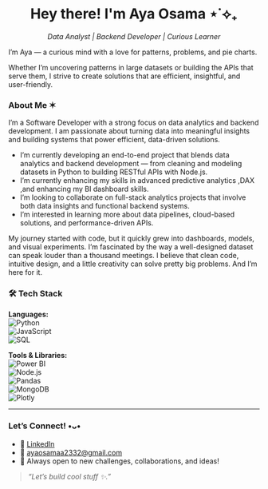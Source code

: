 <h1 align="center">Hey there! I'm Aya Osama ⋆˙⟡₊</h1>
<p align="center">
  <em>Data Analyst | Backend Developer | Curious Learner</em>
</p>
I’m Aya — a curious mind with a love for patterns, problems, and pie charts.

Whether I’m uncovering patterns in large datasets or building the APIs that serve them, I strive to create solutions that are efficient, insightful, and user-friendly.

### About Me ✶
I’m a Software Developer with a strong focus on data analytics and backend development. I am passionate about turning data into meaningful insights and building systems that power efficient, data-driven solutions.
-  I’m currently developing an end-to-end project that blends data analytics and backend development — from cleaning and modeling datasets in Python to building RESTful APIs with Node.js.
-  I’m currently enhancing my skills in advanced predictive analytics ,DAX ,and enhancing my BI dashboard skills.
-  I’m looking to collaborate on full-stack analytics projects that involve both data insights and functional backend systems.
-  I’m interested in learning more about data pipelines, cloud-based solutions, and performance-driven APIs.

My journey started with code, but it quickly grew into dashboards, models, and visual experiments. I’m fascinated by the way a well-designed dataset can speak louder than a thousand meetings.
I believe that clean code, intuitive design, and a little creativity can solve pretty big problems. And I’m here for it.

### 🛠️ Tech Stack
**Languages:**  
![Python](https://img.shields.io/badge/-Python-3776AB?logo=python&logoColor=white&style=flat)  
![JavaScript](https://img.shields.io/badge/-JavaScript-F7DF1E?logo=javascript&logoColor=black&style=flat)  
![SQL](https://img.shields.io/badge/-SQL-4479A1?logo=postgresql&logoColor=white&style=flat)  

**Tools & Libraries:**  
![Power BI](https://img.shields.io/badge/-Power%20BI-F2C811?logo=powerbi&logoColor=black&style=flat)  
![Node.js](https://img.shields.io/badge/-Node.js-339933?logo=node.js&logoColor=white&style=flat)  
![Pandas](https://img.shields.io/badge/-Pandas-150458?logo=pandas&logoColor=white&style=flat)  
![MongoDB](https://img.shields.io/badge/-MongoDB-47A248?logo=mongodb&logoColor=white&style=flat)  
![Plotly](https://img.shields.io/badge/-Plotly-3F4F75?logo=plotly&logoColor=white&style=flat)  

---

### Let’s Connect! •ᴗ•

- 💼 [LinkedIn](https://www.linkedin.com/in/aya-osama-ramadan)  
- 💌 ayaosamaa2332@gmail.com  
- 🧠 Always open to new challenges, collaborations, and ideas!



> *“Let’s build cool stuff ✨.”*
